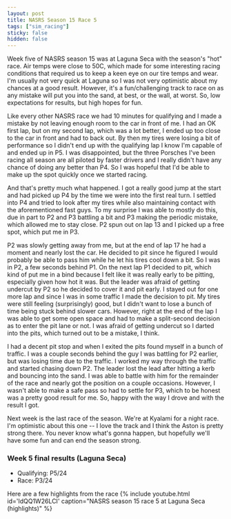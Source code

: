 ```yaml
---
layout: post
title: NASRS Season 15 Race 5
tags: ["sim_racing"]
sticky: false
hidden: false
---
```


Week five of NASRS season 15 was at Laguna Seca with the season's "hot" race.  Air temps were close to 50C, which made for some interesting racing conditions that required us to keep a keen eye on our tire temps and wear.  I'm usually not very quick at Laguna so I was not very optimistic about my chances at a good result.  However, it's a fun/challenging track to race on as any mistake will put you into the sand, at best, or the wall, at worst.  So, low expectations for results, but high hopes for fun.

Like every other NASRS race we had 10 minutes for qualifying and I made a mistake by not leaving enough room to the car in front of me.  I had an OK first lap, but on my second lap, which was a lot better, I ended up too close to the car in front and had to back out.  By then my tires were losing a bit of performance so I didn't end up with the qualifying lap I know I'm capable of and ended up in P5.  I was disappointed, but the three Porsches I've been racing all season are all piloted by faster drivers and I really didn't have any chance of doing any better than P4.  So I was hopeful that I'd be able to make up the spot quickly once we started racing.

And that's pretty much what happened.  I got a really good jump at the start and had picked up P4 by the time we were into the first real turn.  I settled into P4 and tried to look after my tires while also maintaining contact with the aforementioned fast guys.  To my surprise I was able to mostly do this, due in part to P2 and P3 battling a bit and P3 making the periodic mistake, which allowed me to stay close.  P2 spun out on lap 13 and I picked up a free spot, which put me in P3.

P2 was slowly getting away from me, but at the end of lap 17 he had a moment and nearly lost the car.  He decided to pit since he figured I would probably be able to pass him while he let his tires cool down a bit.  So I was in P2, a few seconds behind P1.  On the next lap P1 decided to pit, which kind of put me in a bind because I felt like it was really early to be pitting, especially given how hot it was.  But the leader was afraid of getting undercut by P2 so he decided to cover it and pit early.  I stayed out for one more lap and since I was in some traffic I made the decision to pit.  My tires were still feeling (surprisingly) good, but I didn't want to lose a bunch of time being stuck behind slower cars.  However, right at the end of the lap I was able to get some open space and had to make a split-second decision as to enter the pit lane or not.  I was afraid of getting undercut so I darted into the pits, which turned out to be a mistake, I think.

I had a decent pit stop and when I exited the pits found myself in a bunch of traffic.  I was a couple seconds behind the guy I was battling for P2 earlier, but was losing time due to the traffic.  I worked my way through the traffic and started chasing down P2.  The leader lost the lead after hitting a kerb and bouncing into the sand.  I was able to battle with him for the remainder of the race and nearly got the position on a couple occasions.  However, I wasn't able to make a safe pass so had to settle for P3, which to be honest was a pretty good result for me.  So, happy with the way I drove and with the result I got.

Next week is the last race of the season.  We're at Kyalami for a night race.  I'm optimistic about this one -- I love the track and I think the Aston is pretty strong there.  You never know what's gonna happen, but hopefully we'll have some fun and can end the season strong.

### Week 5 final results (Laguna Seca)
- Qualifying: P5/24
- Race: P3/24

Here are a few highlights from the race
{% include youtube.html id='IdQQ1W26LCI' caption="NASRS season 15 race 5 at Laguna Seca (highlights)" %}